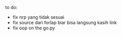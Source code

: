 to do: 
- fix nrp yang tidak sesuai 
- fix source dari forlap biar bisa langsung kasih link 
- fix oop on the go.py 
